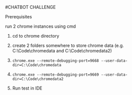 #CHATBOT CHALLENGE

Prerequisites

run 2 chrome instances using cmd 

1. cd to chrome directory

2. create 2 folders somewhere to store chrome data (e.g. C:\Code\chromedata and C:\Code\chromedata2)

3. `chrome.exe --remote-debugging-port=9668 --user-data-dir=C:\Code\chromedata`

4. `chrome.exe --remote-debugging-port=9669 --user-data-dir=C:\Code\chromedata2`

5. Run test in IDE
